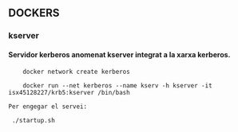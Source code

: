 ## DOCKERS

### kserver
#### Servidor kerberos anomenat kserver integrat a la xarxa kerberos.

		docker network create kerberos

		docker run --net kerberos --name kserv -h kserver -it isx45128227/krb5:kserver /bin/bash
		
	Per engegar el servei: 

	 ./startup.sh 


